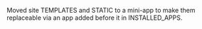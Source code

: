 Moved site TEMPLATES and STATIC to a mini-app to make them replaceable via an
app added before it in INSTALLED_APPS.
